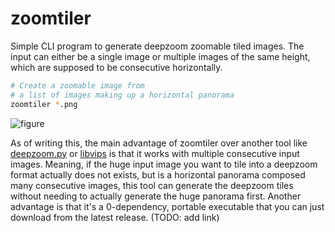 # zoomtiler

Simple CLI program to generate deepzoom zoomable tiled images.
The input can either be a single image or multiple images of the same height, which are supposed to be consecutive horizontally.

```sh
# Create a zoomable image from
# a list of images making up a horizontal panorama
zoomtiler *.png
```

![figure](https://user-images.githubusercontent.com/2905865/138273565-a22e44b0-8780-4ecf-ad96-4dae020e04a3.png)

As of writing this, the main advantage of zoomtiler over another tool like [deepzoom.py][deepzoom-py] or [libvips][libvips] is that it works with multiple consecutive input images.
Meaning, if the huge input image you want to tile into a deepzoom format actually does not exists, but is a horizontal panorama composed many consecutive images, this tool can generate the deepzoom tiles without needing to actually generate the huge panorama first.
Another advantage is that it's a 0-dependency, portable executable that you can just download from the latest release. (TODO: add link)

[deepzoom-py]: https://github.com/openzoom/deepzoom.py
[libvips]: https://www.libvips.org/
